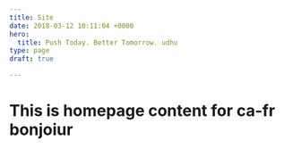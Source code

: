 ```yaml
---
title: Site
date: 2018-03-12 10:11:04 +0000
hero:
  title: Push Today. Better Tomorrow. udhu
type: page
draft: true

---
```

# This is homepage content for ca-fr bonjoiur
